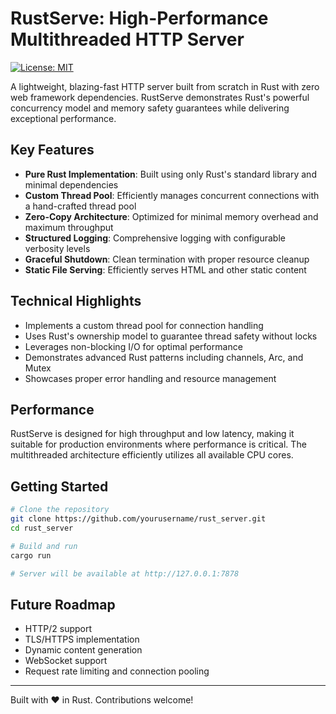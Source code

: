 


          
# RustServe: High-Performance Multithreaded HTTP Server

[![License: MIT](https://img.shields.io/badge/License-MIT-blue.svg)](https://opensource.org/licenses/MIT)

A lightweight, blazing-fast HTTP server built from scratch in Rust with zero web framework dependencies. RustServe demonstrates Rust's powerful concurrency model and memory safety guarantees while delivering exceptional performance.

## Key Features

- **Pure Rust Implementation**: Built using only Rust's standard library and minimal dependencies
- **Custom Thread Pool**: Efficiently manages concurrent connections with a hand-crafted thread pool
- **Zero-Copy Architecture**: Optimized for minimal memory overhead and maximum throughput
- **Structured Logging**: Comprehensive logging with configurable verbosity levels
- **Graceful Shutdown**: Clean termination with proper resource cleanup
- **Static File Serving**: Efficiently serves HTML and other static content

## Technical Highlights

- Implements a custom thread pool for connection handling
- Uses Rust's ownership model to guarantee thread safety without locks
- Leverages non-blocking I/O for optimal performance
- Demonstrates advanced Rust patterns including channels, Arc, and Mutex
- Showcases proper error handling and resource management

## Performance

RustServe is designed for high throughput and low latency, making it suitable for production environments where performance is critical. The multithreaded architecture efficiently utilizes all available CPU cores.

## Getting Started

```bash
# Clone the repository
git clone https://github.com/yourusername/rust_server.git
cd rust_server

# Build and run
cargo run

# Server will be available at http://127.0.0.1:7878
```

## Future Roadmap

- HTTP/2 support
- TLS/HTTPS implementation
- Dynamic content generation
- WebSocket support
- Request rate limiting and connection pooling

---

Built with ❤️ in Rust. Contributions welcome!
        
